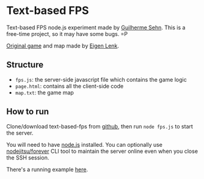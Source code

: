 Text-based FPS
==============
Text-based FPS node.js experiment made by [Guilherme Sehn](http://www.guisehn.com/). This is a free-time project, so it may have some bugs. =P

[Original game](http://eigen.pri.ee/shooter/) and map made by [Eigen Lenk](http://eigen.pri.ee/).

Structure
---------
- `fps.js`: the server-side javascript file which contains the game logic
- `page.html`: contains all the client-side code
- `map.txt`: the game map

How to run
----------
Clone/download text-based-fps from [github](https://github.com/ghsehn/text-based-fps), then run `node fps.js` to start the server.

You will need to have [node.js](http://nodejs.org/) installed. You can optionally use [nodejitsu/forever](https://github.com/nodejitsu/forever) CLI tool to maintain the server online even when you close the SSH session. 

There's a running example [here](http://fps.guisehn.com/).